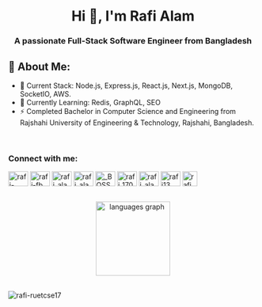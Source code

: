 <h1 align="center">Hi 👋, I'm Rafi Alam</h1>
<h3 align="center">A passionate Full-Stack Software Engineer from Bangladesh</h3>

## 💫 About Me:
- 🔭 Current Stack: Node.js, Express.js, React.js, Next.js, MongoDB, SocketIO, AWS.
- 🌱 Currently Learning: Redis, GraphQL, SEO
- ⚡ Completed Bachelor in Computer Science and Engineering from Rajshahi University of Engineering & Technology, Rajshahi, Bangladesh.

<br>

<h3 align="left">Connect with me:</h3>
<p align="left">
<a href="https://www.linkedin.com/in/rafi6610" target="blank"><img align="center" src="https://raw.githubusercontent.com/rahuldkjain/github-profile-readme-generator/master/src/images/icons/Social/linked-in-alt.svg" alt="rafi-linkedin" height="30" width="40" /></a>
<a href="https://facebook.com/rafi.alam6610" target="blank"><img align="center" src="https://raw.githubusercontent.com/rahuldkjain/github-profile-readme-generator/master/src/images/icons/Social/facebook.svg" alt="rafi-fb" height="30" width="40" /></a>
<a href="https://codeforces.com/profile/rafi_alam" target="blank"><img align="center" src="https://raw.githubusercontent.com/rahuldkjain/github-profile-readme-generator/master/src/images/icons/Social/codeforces.svg" alt="rafi_alam" height="30" width="40" /></a>
<a href="https://www.codechef.com/users/rafi_alam" target="blank"><img align="center" src="https://cdn.jsdelivr.net/npm/simple-icons@3.1.0/icons/codechef.svg" alt="rafi_alam" height="30" width="40" /></a>
<a href="https://leetcode.com/u/_BOSS_/" target="blank"><img align="center" src="https://raw.githubusercontent.com/rahuldkjain/github-profile-readme-generator/master/src/images/icons/Social/leet-code.svg" alt="_BOSS_" height="30" width="40" /></a>
<a href="https://www.hackerrank.com/profile/rafi_1703076" target="blank"><img align="center" src="https://raw.githubusercontent.com/rahuldkjain/github-profile-readme-generator/master/src/images/icons/Social/hackerrank.svg" alt="rafi_1703076" height="30" width="40" /></a>
<a href="https://atcoder.jp/users/rafi_alam" target="blank"><img align="center" src="https://img.atcoder.jp/assets/top/img/logo_bk.svg" alt="rafi_alam" height="30" width="40" /></a>
<a href="https://www.hackerearth.com/@rafi13" target="blank"><img align="center" src="https://raw.githubusercontent.com/rahuldkjain/github-profile-readme-generator/master/src/images/icons/Social/hackerearth.svg" alt="rafi13" height="30" width="40" /></a>
<a href="https://vjudge.net/user/rafi_1703076" target="blank"><img align="center" src="https://vjudge.net/static/bundle/11b24ab2156955d8f3fa.ico" alt="rafi_1703076" height="30" width="30" /></a>
</p>
<br>

<div align="center">
<img src="https://github-readme-stats.vercel.app/api/top-langs?locale=en&hide_title=false&layout=compact&card_width=320&langs_count=5&theme=dracula&hide_border=false&username=rafi-ruetcse17" height="150" alt="languages graph"  />
</div>

<br>

<p align="left"> <img src="https://komarev.com/ghpvc/?username=rafi-ruetcse17&label=Profile%20views&color=0e75b6&style=flat" alt="rafi-ruetcse17" /> </p>


<!--
- 🔭 I’m currently working on ...
- 🌱 I’m currently learning ...
- 👯 I’m looking to collaborate on ...
- 🤔 I’m looking for help with ...
- 💬 Ask me about ...
- 📫 How to reach me: ...
- 😄 Pronouns: ...
- ⚡ Fun fact: ...
-->
